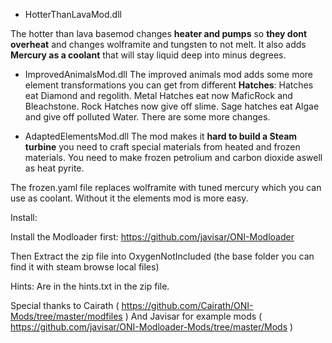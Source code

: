 - HotterThanLavaMod.dll

The hotter than lava basemod changes **heater and pumps** so **they dont overheat** and changes wolframite and tungsten to not melt. It also adds **Mercury as a coolant** that will stay liquid deep into minus degrees. 


- ImprovedAnimalsMod.dll
The improved animals mod adds some more element transformations you can get from different **Hatches**: 
Hatches eat Diamond and regolith. 
Metal Hatches eat now MaficRock and Bleachstone. 
Rock Hatches now give off slime. 
Sage hatches eat Algae and give off polluted Water. There are some more changes.


- AdaptedElementsMod.dll
The mod makes it **hard to build a Steam turbine** you need to craft special materials from heated and frozen materials. You need to make frozen petrolium and carbon dioxide aswell as heat pyrite.

The frozen.yaml file replaces wolframite with tuned mercury which you can use as coolant. Without it the elements mod is more easy.

Install:

Install the Modloader first:
https://github.com/javisar/ONI-Modloader

Then Extract the zip file into OxygenNotIncluded 
(the base folder you can find it with steam browse local files)

Hints:
Are in the hints.txt in the zip file.

Special thanks to Cairath ( https://github.com/Cairath/ONI-Mods/tree/master/modfiles )
And Javisar for example mods ( https://github.com/javisar/ONI-Modloader-Mods/tree/master/Mods )
